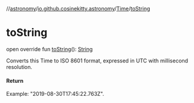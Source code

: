 //[astronomy](../../../index.md)/[io.github.cosinekitty.astronomy](../index.md)/[Time](index.md)/[toString](to-string.md)

# toString

open override fun [toString](to-string.md)(): [String](https://kotlinlang.org/api/latest/jvm/stdlib/kotlin/-string/index.html)

Converts this Time to ISO 8601 format, expressed in UTC with millisecond resolution.

#### Return

Example: "2019-08-30T17:45:22.763Z".
